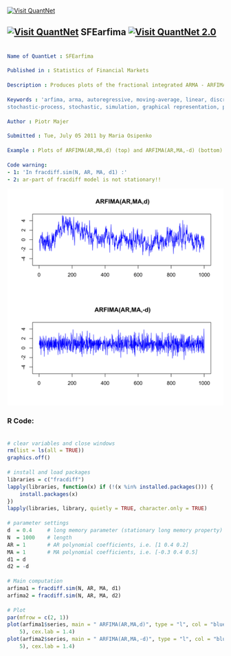 
[<img src="https://github.com/QuantLet/Styleguide-and-FAQ/blob/master/pictures/banner.png" width="880" alt="Visit QuantNet">](http://quantlet.de/index.php?p=info)

## [<img src="https://github.com/QuantLet/Styleguide-and-Validation-procedure/blob/master/pictures/qloqo.png" alt="Visit QuantNet">](http://quantlet.de/) **SFEarfima** [<img src="https://github.com/QuantLet/Styleguide-and-Validation-procedure/blob/master/pictures/QN2.png" width="60" alt="Visit QuantNet 2.0">](http://quantlet.de/d3/ia)

```yaml

Name of QuantLet : SFEarfima

Published in : Statistics of Financial Markets

Description : Produces plots of the fractional integrated ARMA - ARFIMA(p,d,q) models.

Keywords : 'arfima, arma, autoregressive, moving-average, linear, discrete, time-series, process,
stochastic-process, stochastic, simulation, graphical representation, plot'

Author : Piotr Majer

Submitted : Tue, July 05 2011 by Maria Osipenko

Example : Plots of ARFIMA(AR,MA,d) (top) and ARFIMA(AR,MA,-d) (bottom) models.

Code warning: 
- 1: 'In fracdiff.sim(N, AR, MA, d1) :'
- 2: ar-part of fracdiff model is not stationary!!

```

![Picture1](SFEarfima-1.png)


### R Code:
```r

# clear variables and close windows
rm(list = ls(all = TRUE))
graphics.off()

# install and load packages
libraries = c("fracdiff")
lapply(libraries, function(x) if (!(x %in% installed.packages())) {
    install.packages(x)
})
lapply(libraries, library, quietly = TRUE, character.only = TRUE)

# parameter settings
d  = 0.4     # long memory parameter (stationary long memory property) for 0<d<0.5
N  = 1000    # length
AR = 1       # AR polynomial coefficients, i.e. [1 0.4 0.2]
MA = 1       # MA polynomial coefficients, i.e. [-0.3 0.4 0.5]
d1 = d
d2 = -d

# Main computation
arfima1 = fracdiff.sim(N, AR, MA, d1)
arfima2 = fracdiff.sim(N, AR, MA, d2)

# Plot
par(mfrow = c(2, 1))
plot(arfima1$series, main = " ARFIMA(AR,MA,d)", type = "l", col = "blue", xlab = "", ylab = "", ylim = c(-5, 
    5), cex.lab = 1.4)
plot(arfima2$series, main = " ARFIMA(AR,MA,-d)", type = "l", col = "blue", xlab = "", ylab = "", ylim = c(-5, 
    5), cex.lab = 1.4)

```
